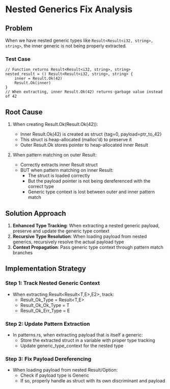 # Nested Generics Fix Analysis

## Problem
When we have nested generic types like `Result<Result<i32, string>, string>`, the inner generic is not being properly extracted.

### Test Case
```zen
// Function returns Result<Result<i32, string>, string>
nested_result = () Result<Result<i32, string>, string> {
    inner = Result.Ok(42)
    Result.Ok(inner)
}
// When extracting, inner Result.Ok(42) returns garbage value instead of 42
```

## Root Cause

1. When creating Result.Ok(Result.Ok(42)):
   - Inner Result.Ok(42) is created as struct {tag=0, payload=ptr_to_42}
   - This struct is heap-allocated (malloc'd) to preserve it
   - Outer Result.Ok stores pointer to heap-allocated inner Result

2. When pattern matching on outer Result:
   - Correctly extracts inner Result struct
   - BUT when pattern matching on inner Result:
     - The struct is loaded correctly
     - But the payload pointer is not being dereferenced with the correct type
     - Generic type context is lost between outer and inner pattern match

## Solution Approach

1. **Enhanced Type Tracking**: When extracting a nested generic payload, preserve and update the generic type context
2. **Recursive Type Resolution**: When loading payload from nested generics, recursively resolve the actual payload type
3. **Context Propagation**: Pass generic type context through pattern match branches

## Implementation Strategy

### Step 1: Track Nested Generic Context
- When extracting Result<Result<T,E>,E2>, track:
  - Result_Ok_Type = Result<T,E>
  - Result_Ok_Ok_Type = T
  - Result_Ok_Err_Type = E

### Step 2: Update Pattern Extraction
- In patterns.rs, when extracting payload that is itself a generic:
  - Store the extracted struct in a variable with proper type tracking
  - Update generic_type_context for the nested type

### Step 3: Fix Payload Dereferencing
- When loading payload from nested Result/Option:
  - Check if payload type is Generic
  - If so, properly handle as struct with its own discriminant and payload